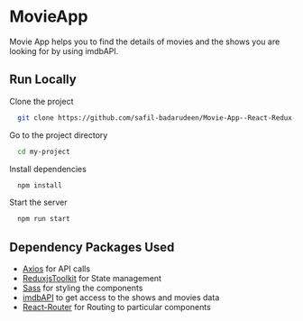
# MovieApp
 
 Movie App helps you to find the details of movies and the shows 
 you are looking for by using imdbAPI.



## Run Locally

Clone the project

```bash
  git clone https://github.com/safil-badarudeen/Movie-App--React-Redux-axios-.git
```

Go to the project directory

```bash
  cd my-project
```

Install dependencies

```bash
  npm install
```

Start the server

```bash
  npm run start
```




## Dependency Packages Used

 - [Axios](https://axios-http.com/docs/intro) for API calls
 - [ReduxjsToolkit](https://redux-toolkit.js.org/introduction/getting-started) for State management
 - [Sass](https://sass-lang.com) for styling the components
 - [imdbAPI](https://developer.imdb.com/documentation/api-documentation/getting-access/) to get access to the shows and movies data
 - [React-Router](https://reactrouter.com/en/main) for Routing to particular components

